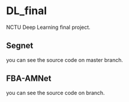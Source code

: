 # DL_final
NCTU Deep Learning final project.
## Segnet
you can see the source code on master branch.
## FBA-AMNet
you can see the source code on branch.
